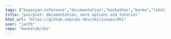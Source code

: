 ```yaml
---
tags: ["bayesian-inference","documentation","hackathon","karma","likelihood-free-inference","machine-learning","parameter-estimation","pytorch","simulation-based-inference"]
title: "pairplot: documentation, more options and tutorial"
html_url: "https://github.com/sbi-dev/sbi/issues/961"
user: "janfb"
repo: "mackelab/sbi"
---
```


